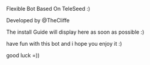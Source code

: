 Flexible Bot Based On TeleSeed :)

Developed by @TheCliffe 

The install Guide will display here as soon as possible :)

have fun with this bot and i hope you enjoy it :)

good luck =))

